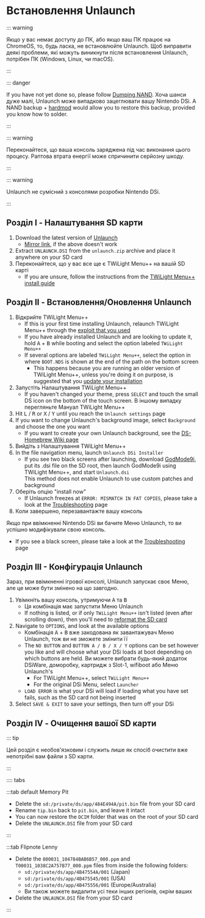 # Встановлення Unlaunch

::: warning

Якщо у вас немає доступу до ПК, або якщо ваш ПК працює на ChromeOS, то, будь ласка, не встановлюйте Unlaunch. Щоб виправити деякі проблеми, які можуть виникнути після встановлення Unlaunch, потрібен ПК (Windows, Linux, чи macOS).

:::

::: danger

If you have not yet done so, please follow [Dumping NAND](dumping-nand.html). Хоча шанси дуже малі, Unlaunch може випадково зацеглювати вашу Nintendo DSi. A NAND backup + [hardmod](https://wiki.ds-homebrew.com/ds-index/hardmod) would allow you to restore this backup, provided you know how to solder.

:::

::: warning

Переконайтеся, що ваша консоль заряджена під час виконання цього процесу. Раптова втрата енергії може спричинити серйозну шкоду.

:::

::: warning

Unlaunch не сумісний з консолями розробки Nintendo DSi.

:::

## Розділ I - Налаштування SD карти

1. Download the latest version of [Unlaunch](https://problemkaputt.de/unlaunch.zip)
   - [Mirror link](https://web.archive.org/web/20201112031436/https://problemkaputt.de/unlaunch.zip), if the above doesn't work
2. Extract `UNLAUNCH.DSI` from the `unlaunch.zip` archive and place it anywhere on your SD card
3. Переконайтеся, що у вас все ще є TWiLight Menu++ на вашій SD карті
   - If you are unsure, follow the instructions from the [TWiLight Menu++ install guide](https://wiki.ds-homebrew.com/twilightmenu/installing-dsi)

## Розділ II - Встановлення/Оновлення Unlaunch

1. Відкрийте TWiLight Menu++
   - If this is your first time installing Unlaunch, relaunch TWiLight Menu++ through the [exploit that you used](launching-the-exploit.html)
   - If you have already installed Unlaunch and are looking to update it, hold <kbd class="face">A</kbd> + <kbd class="face">B</kbd> while booting and select the option labeled `TWiLight Menu++`
   - If several options are labeled `TWiLight Menu++`, select the option in where `BOOT.NDS` is shown at the end of the path on the bottom screen
     - This happens because you are running an older version of TWiLight Menu++, unless you're doing it on purpose, is suggested that you [update your installation](https://wiki.ds-homebrew.com/twilightmenu/updating-dsi)
2. Запустіть Налаштування TWiLight Menu++
   - If you haven't changed your theme, press `SELECT` and touch the small DS icon on the bottom of the touch screen. В іншому випадку перегляньте Мануал TWiLight Menu++
3. Hit <kbd class="l">L</kbd> / <kbd class="r">R</kbd> or <kbd class="face">X</kbd> / <kbd class="face">Y</kbd> until you reach the `Unlaunch settings` page
4. If you want to change Unlaunch's background image, select `Background` and choose the one you want
   - If you want to create your own Unlaunch background, see the [DS-Homebrew Wiki page](https://wiki.ds-homebrew.com/twilightmenu/custom-unlaunch-backgrounds)
5. Вийдіть з Налаштування TWiLight Menu++
6. In the file navigation menu, launch `Unlaunch DSi Installer`
   - If you see two black screens after launching, download [GodMode9i](https://github.com/DS-Homebrew/GodMode9i/releases), put its .dsi file on the SD root, then launch GodMode9i using TWiLight Menu++, and start `Unlaunch.dsi`\
     This method does not enable Unlaunch to use custom patches and background
7. Оберіть опцію "install now"
   - If Unlaunch freezes at `ERROR: MISMATCH IN FAT COPIES`, please take a look at the [Troubleshooting](troubleshooting.html) page
8. Коли завершено, перезавантажте вашу консоль

Якщо при ввімкненні Nintendo DSi ви бачите Меню Unlaunch, то ви успішно модифікували свою консоль.

- If you see a black screen, please take a look at the [Troubleshooting](troubleshooting.html) page

## Розділ ІІІ - Конфігурація Unlaunch

Зараз, при ввімкненні ігрової консолі, Unlaunch запускає своє Меню, але це може бути змінено на що завгодно.

1. Увімкніть вашу консоль, утримуючи <kbd class="face">A</kbd> та <kbd class="face">B</kbd>
   - Ця комбінація має запустити Меню Unlaunch
   - If nothing is listed, or if only `TWiLight Menu++` isn't listed (even after scrolling down), then you'll need to [reformat the SD card](sd-card-setup.html)
2. Navigate to `OPTIONS`, and look at the available options
   - Комбінація <kbd class="face">A</kbd> + <kbd class="face">B</kbd> вже закодована як завантажувач Меню Unlaunch, тож ви не зможете змінити її
   - The `NO BUTTON` and `BUTTON A / B / X / Y` options can be set however you like and will choose what your DSi loads at boot depending on which buttons are held. Ви можете вибрати будь-який додаток DSiWare, доморобку, картридж з Slot-1, wifiboot або Меню Unlaunch's
     - For TWiLight Menu++, select  `TWiLight Menu++`
     - For the original DSi Menu, select `Launcher`
   - `LOAD ERROR` is what your DSi will load if loading what you have set fails, such as the SD card not being inserted
3. Select `SAVE & EXIT` to save your settings, then turn off your DSi

## Розділ IV - Очищення вашої SD карти

::: tip

Цей розділ є необов'язковим і служить лише як спосіб очистити вже непотрібні вам файли з SD карти.

:::

:::: tabs

:::tab default Memory Pit

- Delete the `sd:/private/ds/app/484E494A/pit.bin` file from your SD card
- Rename `tip.bin` back to `pit.bin`, and leave it intact
- You can now restore the `DCIM` folder that was on the root of your SD card
- Delete the `UNLAUNCH.DSI` file from your SD card

:::

:::tab Flipnote Lenny

- Delete the `800031_104784BAB6B57_000.ppm` and `T00031_1038C2A757B77_000.ppm` files from inside the following folders:
  - `sd:/private/ds/app/4B47554A/001` (Japan)
  - `sd:/private/ds/app/4B475545/001` (USA)
  - `sd:/private/ds/app/4B475556/001` (Europe/Australia)
  - Ви також можете видалити усі теки інших регіонів, окрім ваших
- Delete the `UNLAUNCH.DSI` file from your SD card

:::
